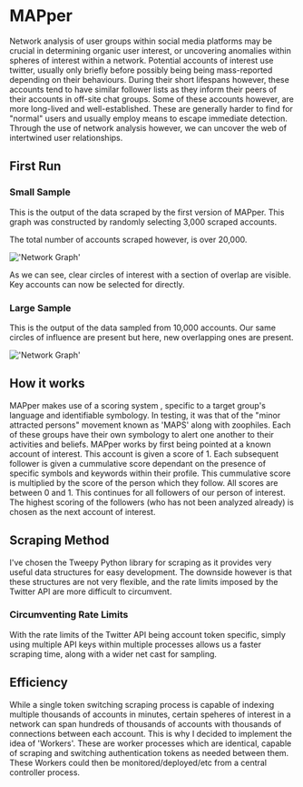 # MAPper

Network analysis of user groups within social media platforms may be crucial in determining organic user interest, or uncovering anomalies within spheres of interest within a network.
Potential accounts of interest use twitter, usually only briefly before possibly being being mass-reported depending on their behaviours. During their short lifespans however, these accounts tend to have similar follower lists as they inform their peers of their accounts in off-site chat groups. Some of these accounts however, are more long-lived and well-established. These are generally harder to find for "normal" users and usually employ means to escape immediate detection.
Through the use of network analysis however, we can uncover the web of intertwined user relationships.

## First Run

### Small Sample
This is the output of the data scraped by the first version of MAPper.
This graph was constructed by randomly selecting 3,000 scraped accounts.

The total number of accounts scraped however, is over 20,000.

!['Network Graph'](graphs/network_3000_rand.jpg)

As we can see, clear circles of interest with a section of overlap are visible. Key accounts can now be selected for directly.

### Large Sample

This is the output of the data sampled from 10,000 accounts. Our same circles of influence are present but here, new overlapping ones are present.

!['Network Graph'](graphs/network_10000.jpg)

## How it works

MAPper makes use of a scoring system , specific to a target group's language and identifiable symbology. In testing, it was that of the "minor attracted persons" movement known as 'MAPS' along with zoophiles. Each of these groups have their own symbology to alert one another to their activities and beliefs.
MAPper works by first being pointed at a known account of interest. This account is given a score of 1. Each subsequent follower is given a cummulative score dependant on the presence of specific symbols and keywords within their profile. This cummulative score is multiplied by the score of the person which they follow. All scores are between 0 and 1. This continues for all followers of our person of interest. The highest scoring of the followers (who has not been analyzed already) is chosen as the next account of interest.

## Scraping Method

I've chosen the Tweepy Python library for scraping as it provides very useful data structures for easy development. The downside however is that these structures are not very flexible, and the rate limits imposed by the Twitter API are more difficult to circumvent.

### Circumventing Rate Limits

With the rate limits of the Twitter API being account token specific, simply using multiple API keys within multiple processes allows us a faster scraping time, along with a wider net cast for sampling.

## Efficiency

While a single token switching scraping process is capable of indexing multiple thousands of accounts in minutes, certain speheres of interest in a network can span hundreds of thousands of accounts with thousands of connections between each account. This is why I decided to implement the idea of 'Workers'. These are worker processes which are identical, capable of scraping and switching authentication tokens as needed between them. These Workers could then be monitored/deployed/etc from a central controller process.